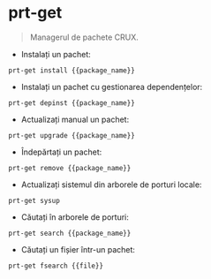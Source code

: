 # prt-get

> Managerul de pachete CRUX.

- Instalați un pachet:

`prt-get install {{package_name}}`

- Instalați un pachet cu gestionarea dependențelor:

`prt-get depinst {{package_name}}`

- Actualizați manual un pachet:

`prt-get upgrade {{package_name}}`

- Îndepărtați un pachet:

`prt-get remove {{package_name}}`

- Actualizați sistemul din arborele de porturi locale:

`prt-get sysup`

- Căutați în arborele de porturi:

`prt-get search {{package_name}}`

- Căutați un fișier într-un pachet:

`prt-get fsearch {{file}}`
